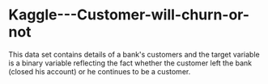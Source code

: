 # Kaggle---Customer-will-churn-or-not
This data set contains details of a bank's customers and the target variable is a binary variable reflecting the fact whether the customer left the bank (closed his account) or he continues to be a customer.
